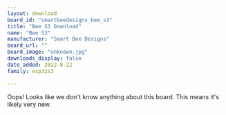 ```yaml
---
layout: download
board_id: "smartbeedesigns_bee_s3"
title: "Bee S3 Download"
name: "Bee S3"
manufacturer: "Smart Bee Designs"
board_url: ""
board_image: "unknown.jpg"
downloads_display: false
date_added: 2022-8-22
family: esp32s3

---
```


Oops! Looks like we don't know anything about this board. This means it's likely very new.
